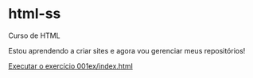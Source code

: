 # html-ss
Curso de HTML

Estou aprendendo a criar sites e agora vou gerenciar meus repositórios!

<a href="https://marcelinhoj.github.io/html-ss/001ex.html">Executar o exercício 001ex/index.html </a>
